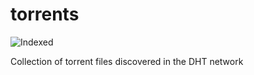 torrents 
========
![Indexed](https://img.shields.io/badge/indexed-61211-blue)

Collection of torrent files discovered in the DHT network

